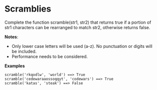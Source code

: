 # Scramblies

Complete the function scramble(str1, str2) that returns true if a portion of str1 characters can be rearranged to match str2, otherwise returns false.

**Notes**:

- Only lower case letters will be used (a-z). No punctuation or digits will be included.
- Performance needs to be considered.

**Examples**

```
scramble('rkqodlw', 'world') ==> True
scramble('cedewaraaossoqqyt', 'codewars') ==> True
scramble('katas', 'steak') ==> False
```
